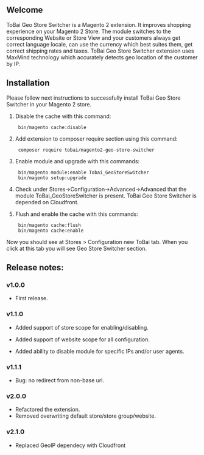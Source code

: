 <h2>Welcome</h2>

ToBai Geo Store Switcher is a Magento 2 extension. It improves shopping experience on your Magento 2 Store. The module switches to the corresponding Website or Store View and your customers always get correct language locale, can use the currency which best suites them, get correct shipping rates and taxes. ToBai Geo Store Switcher extension uses MaxMind technology which accurately detects geo location of the customer by IP.

<h2>Installation</h2>

Please follow next instructions to successfully install ToBai Geo Store Switcher in your Magento 2 store.

1. Disable the cache with this command:

        bin/magento cache:disable

2. Add extension to composer require section using this command:

        composer require tobai/magento2-geo-store-switcher

3. Enable module and upgrade with this commands:

        bin/magento module:enable Tobai_GeoStoreSwitcher
        bin/magento setup:upgrade

4. Check under Stores->Configuration->Advanced->Advanced that the module ToBai_GeoStoreSwitcher is present. ToBai Geo Store Switcher is depended on Cloudfront.

5. Flush and enable the cache with this commands:
        
        bin/magento cache:flush
        bin/magento cache:enable

Now you should see at Stores > Configuration new ToBai tab. When you click at this tab you will see Geo Store Switcher section.


<h2>Release notes:</h2>

<h3>v1.0.0</h3>

- First release.

<h3>v1.1.0</h3>

- Added support of store scope for enabling/disabling.

- Added support of website scope for all configuration.

- Added ability to disable module for specific IPs and/or user agents.

<h3>v1.1.1</h3>

- Bug: no redirect from non-base url.

<h3>v2.0.0</h3>

- Refactored the extension.
- Removed overwriting default store/store group/website.

<h3>v2.1.0</h3>

- Replaced GeoIP dependecy with Cloudfront
